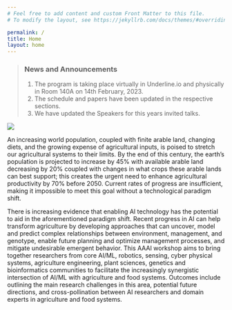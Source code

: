 ```yaml
---
# Feel free to add content and custom Front Matter to this file.
# To modify the layout, see https://jekyllrb.com/docs/themes/#overriding-theme-defaults

permalink: /
title: Home
layout: home
---
```


> ### News and Announcements
> 
> 1. The program is taking place virtually in Underline.io and physically in Room 140A on 14th February, 2023.   
> 2. The schedule and papers have been updated in the respective sections.
> 3. We have updated the Speakers for this years invited talks.

![](assets/img/Danny_robots1.png)

An increasing world population, coupled with finite arable land, changing diets, and the growing expense of agricultural inputs, is poised to stretch our agricultural systems to their limits. By the end of this century, the earth’s population is projected to increase by 45% with available arable land decreasing by 20% coupled with changes in what crops these arable lands can best support; this creates the urgent need to enhance agricultural productivity by 70% before 2050. Current rates of progress are insufficient, making it impossible to meet this goal without a technological paradigm shift.

There is increasing evidence that enabling AI technology has the potential to aid in the aforementioned paradigm shift. Recent progress in AI can help transform agriculture by developing approaches that can uncover, model and predict complex relationships between environment, management, and genotype, enable future planning and optimize management processes, and mitigate undesirable emergent behavior.  This AAAI workshop aims to bring together researchers from core AI/ML, robotics, sensing, cyber physical systems, agriculture engineering, plant sciences, genetics and bioinformatics communities to facilitate the increasingly synergistic intersection of AI/ML with agriculture and food systems. Outcomes include outlining the main research challenges in this area, potential future directions, and cross-pollination between AI researchers and domain experts in agriculture and food systems. 





